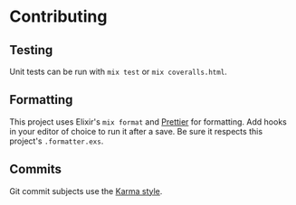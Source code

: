 # Contributing

## Testing

Unit tests can be run with `mix test` or `mix coveralls.html`.

## Formatting

This project uses Elixir's `mix format` and [Prettier](https://prettier.io) for formatting.
Add hooks in your editor of choice to run it after a save. Be sure it respects this project's
`.formatter.exs`.

## Commits

Git commit subjects use the [Karma style](http://karma-runner.github.io/5.0/dev/git-commit-msg.html).
